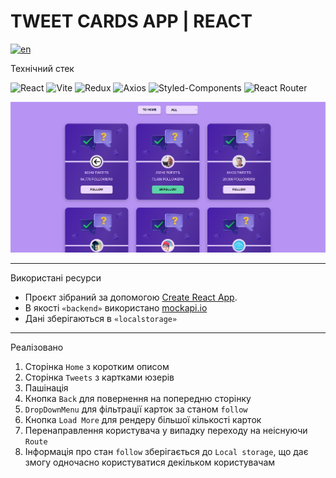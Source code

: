 # TWEET CARDS APP | REACT 
[![en](https://img.shields.io/badge/lang-en-red.svg)](https://github.com/Kmaksym1/Career-Skills-Tech-Part/blob/master/README.md)

 Технічний стек

![React](https://img.shields.io/badge/React-%23007ACC.svg?style=for-the-badge&logo=react&logoColor=white)
![Vite](https://img.shields.io/badge/vite-%23646CFF.svg?style=for-the-badge&logo=vite&logoColor=white)
![Redux](https://img.shields.io/badge/Redux-%23764ABC.svg?style=for-the-badge&logo=redux&logoColor=white)
![Axios](https://img.shields.io/badge/Axios-%23000000.svg?style=for-the-badge&logo=axios&logoColor=white)
![Styled-Components](https://img.shields.io/badge/Styled_Components-%23DB7093.svg?style=for-the-badge&logo=styled-components&logoColor=white)
![React Router](https://img.shields.io/badge/React_Router-%23000000.svg?style=for-the-badge&logo=react-router&logoColor=white)



![TWEET-CARDS](https://github.com/DimaSavchuk/tweet-cards/blob/main/src/assets/Screenshot_11.png)

---
 Використані ресурси
- Проєкт зібраний за допомогою [Create React App](https://github.com/facebook/create-react-app).
- В якості `«backend»` використано [mockapi.io](https://mockapi.io/)
- Дані зберігаються в `«localstorage»`

---
 Реалізовано

1. Сторінка `Home` з коротким описом
2. Сторінка `Tweets` з картками юзерів
3. Пашінація
4. Кнопка `Back` для повернення на попередню сторінку
5. `DropDownMenu` для фільтрації карток за станом `follow`
6. Кнопка `Load More` для рендеру більшої кількості карток
7. Перенаправлення користувача у випадку переходу на неіснуючи `Route`
8. Інформація про стан `follow` зберігається до `Local storage`, що дає змогу одночасно користуватися декільком користувачам